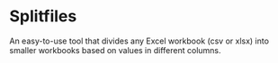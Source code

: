 # Splitfiles
An easy-to-use tool that divides any Excel workbook (csv or xlsx) into smaller workbooks based on values in different columns.
